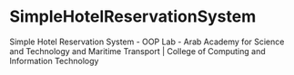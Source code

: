 # SimpleHotelReservationSystem
Simple Hotel Reservation System - OOP Lab - Arab Academy for Science and Technology and Maritime Transport | College of Computing and Information Technology
